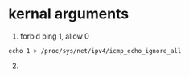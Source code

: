 # kernal arguments

1. forbid  ping 1, allow 0

```text
echo 1 > /proc/sys/net/ipv4/icmp_echo_ignore_all
```

2.

